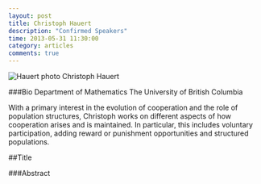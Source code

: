 ```yaml
---
layout: post
title: Christoph Hauert
description: "Confirmed Speakers"
time: 2013-05-31 11:30:00
category: articles
comments: true  
---
```


<footer class="entry-meta">
<img src="{{ site.url }}/images/hauert.gif" alt="Hauert photo">
<span class="author vcard" itemprop="author" itemscope itemtype="http://schema.org/Person">Christoph Hauert</a></span></span>
</footer>

###Bio
Department of Mathematics
The University of British Columbia

With  a primary interest in the evolution of cooperation and the role of population structures, Christoph works on different aspects of how cooperation arises and is maintained. In particular, this includes voluntary participation, adding reward or punishment opportunities and structured populations.

##Title

###Abstract